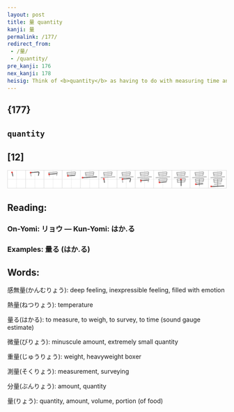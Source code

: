 ```yaml
---
layout: post
title: 量 quantity
kanji: 量
permalink: /177/
redirect_from:
 - /量/
 - /quantity/
pre_kanji: 176
nex_kanji: 178
heisig: Think of <b>quantity</b> as having to do with measuring time and distance, and the rest is simple: you have a quantity of time in the new day that begins with <i>nightbreak</i>, and a quantity of distance in the rural <i>ri</i>.
---
```


## {177}

## `quantity`

## [12]

<div class="stroke"><img src="../images/E9878F.png" /></div>

## Reading:

### On-Yomi: リョウ &mdash; Kun-Yomi: はか.る

### Examples: 量る (はか.る)

## Words:

感無量(かんむりょう): deep feeling, inexpressible feeling, filled with emotion

熱量(ねつりょう): temperature

量る(はかる): to measure, to weigh, to survey, to time (sound gauge estimate)

微量(びりょう): minuscule amount, extremely small quantity

重量(じゅうりょう): weight, heavyweight boxer

測量(そくりょう): measurement, surveying

分量(ぶんりょう): amount, quantity

量(りょう): quantity, amount, volume, portion (of food)
